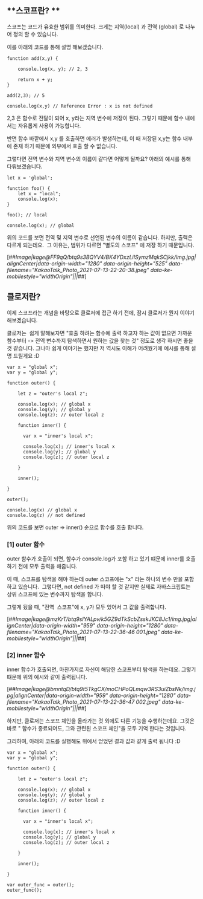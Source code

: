 ## **스코프란? **

스코프는 코드가 유효한 범위를 의미한다. 크게는 지역(local) 과 전역 (global) 로 나누어 정의 할 수 있습니다.

이를 아래의 코드를 통해 설명 해보겠습니다.

```
function add(x,y) {

    console.log(x, y); // 2, 3

    return x + y;
}

add(2,3); // 5

console.log(x,y) // Reference Error : x is not defined
```

2,3 은 함수로 전달이 되어 x, y라는 지역 변수에 저장이 된다. 그렇기 때문에 함수 내에서는 자유롭게 사용이 가능합니다.

반면 함수 바깥에서 x,y 를 호출하면 에러가 발생하는데, 이 때 저장된 x,y는 함수 내부에 존재 하기 때문에 외부에서 호출 할 수 없습니다.

그렇다면 전역 변수와 지역 변수의 이름이 같다면 어떻게 될까요? 아래의 예시를 통해 다뤄보겠습니다.

```
let x = 'global';

function foo() {
	let x = "local";
	console.log(x);
}

foo(); // local

console.log(x); // global
```

위의 코드를 보면 전역 및 지역 변수로 선언된 변수의 이름이 같습니다. 하지만, 출력은 다르게 되는데요.  그 이유는, 범위가 다르면 "별도의 스코프" 에 저장 하기 때문입니다.

[##_Image|kage@FF9qQ/btq9s3BQYV4/BK4YDxzLiISymzMqkSCjkk/img.jpg|alignCenter|data-origin-width="1280" data-origin-height="525" data-filename="KakaoTalk_Photo_2021-07-13-22-20-38.jpeg" data-ke-mobilestyle="widthOrigin"|||_##]

## **클로저란?**

이제 스코프라는 개념을 바탕으로 클로저에 접근 하기 전에, 잠시 클로저가 뭔지 이야기 해보겠습니다.

클로저는  쉽게 말해보자면 "호출 하려는 함수에 출력 하고자 하는 값이 없으면 가까운 함수부터 -> 전역 변수까지 탐색하면서 원하는 값을 찾는 것" 정도로 생각 하시면 좋을 것 같습니다. 그나마 쉽게 이야기는 했지만 저 역시도 이해가 어려웠기에 예시를 통해 설명 드릴게요 :D

```
var x = "global x";
var y = "global y";

function outer() {

    let z = "outer's local z";

    console.log(x); // global x
    console.log(y); // global y
    console.log(z); // outer local z

    function inner() {

      var x = "inner's local x";

      console.log(x); // inner's local x
      console.log(y); // global y
      console.log(z); // outer local z

    }

    inner();

}

outer();

console.log(x) // global x
console.log(z) // not defined
```

위의 코드를 보면 outer => inner() 순으로 함수를 호출 합니다.

### **\[1\] outer 함수**

outer 함수가 호출이 되면, 함수가 console.log가 포함 하고 있기 떄문에 inner를 호출 하기 전에 모두 출력을 해줍니다.

이 때, 스코프를 탐색을 해야 하는데 outer 스코프에는 "x" 라는 하나의 변수 만을 포함 하고 있습니다.  그렇다면, not defined 가 떠야 할 것 같지만 실제로 자바스크립트는 상위 스코프에 있는 변수까지 탐색을 합니다.

그렇게 됬을 때, "전역  스코프"에 x, y가 모두 있어서 그 값을 출력합니다.

[##_Image|kage@mzKrT/btq9sIYALpv/k5GZ9dTkScbZsskJKC8Jc1/img.jpg|alignCenter|data-origin-width="959" data-origin-height="1280" data-filename="KakaoTalk_Photo_2021-07-13-22-36-46 001.jpeg" data-ke-mobilestyle="widthOrigin"|||_##]

### **\[2\] inner 함수**

inner 함수가 호출되면, 마찬가지로 자신이 해당한 스코프부터 탐색을 하는데요. 그렇기 떄문에 위의 예시와 같이 출력됩니다.

[##_Image|kage@bmntqD/btq9t5TkgCX/moCHPoQLmqw3RS3uiZbsNk/img.jpg|alignCenter|data-origin-width="959" data-origin-height="1280" data-filename="KakaoTalk_Photo_2021-07-13-22-36-47 002.jpeg" data-ke-mobilestyle="widthOrigin"|||_##]

하지만, 클로저는 스코프 체인을 올라가는 것 외에도 다른 기능을 수행하는데요. 그것은 바로 " 함수가 종료되어도, 그와 관련된 스코프 체인"을 모두 기억 한다는 것입니다.

그리하여, 아래의 코드를 실행해도 위에서 얻었던 결과 값과 같게 출력 됩니다 :D

```
var x = "global x";
var y = "global y";

function outer() {

    let z = "outer's local z";

    console.log(x); // global x
    console.log(y); // global y
    console.log(z); // outer local z

    function inner() {

      var x = "inner's local x";

      console.log(x); // inner's local x
      console.log(y); // global y
      console.log(z); // outer local z

    }

    inner();

}

var outer_func = outer();
outer_func();
```
